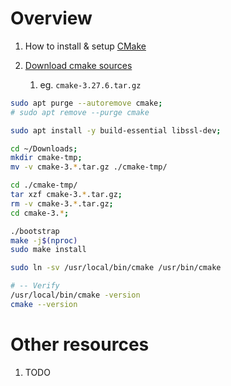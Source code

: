 # Overview
1. How to install & setup [CMake](https://cmake.org/)



1. [Download cmake sources](https://cmake.org/download/)
    1. eg. `cmake-3.27.6.tar.gz`
```bash
sudo apt purge --autoremove cmake;
# sudo apt remove --purge cmake

sudo apt install -y build-essential libssl-dev;

cd ~/Downloads;
mkdir cmake-tmp;
mv -v cmake-3.*.tar.gz ./cmake-tmp/

cd ./cmake-tmp/
tar xzf cmake-3.*.tar.gz;
rm -v cmake-3.*.tar.gz;
cd cmake-3.*;

./bootstrap
make -j$(nproc)
sudo make install

sudo ln -sv /usr/local/bin/cmake /usr/bin/cmake

# -- Verify
/usr/local/bin/cmake -version
cmake --version
```


# Other resources
1. TODO
